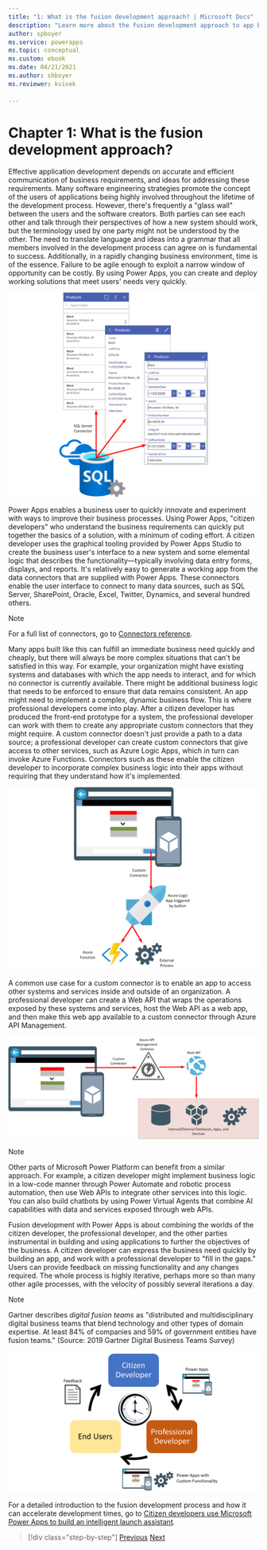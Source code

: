```yaml
---
title: "1: What is the fusion development approach? | Microsoft Docs"
description: "Learn more about the fusion development approach to app building in Power Apps."
author: spboyer
ms.service: powerapps
ms.topic: conceptual
ms.custom: ebook
ms.date: 04/21/2021
ms.author: shboyer
ms.reviewer: kvivek

---
```


# Chapter 1: What is the fusion development approach? 

Effective application development depends on accurate and efficient communication of business requirements, and ideas for addressing these requirements. Many software engineering strategies promote the concept of the users of applications being highly involved throughout the lifetime of the development process. However, there's frequently a "glass wall" between the users and the software creators. Both parties can see each other and talk through their perspectives of how a new system should work, but the terminology used by one party might not be understood by the other. The need to translate language and ideas into a grammar that all members involved in the development process can agree on is fundamental to success. Additionally, in a rapidly changing business environment, time is of the essence. Failure to be agile enough to exploit a narrow window of opportunity can be costly. By using Power Apps, you can create and deploy working solutions that meet users' needs very quickly.

![Basic app created with Power Apps](media/image1.png)

Power Apps enables a business user to quickly innovate and experiment with ways to improve their business processes. Using Power Apps, "citizen developers" who understand the business requirements can quickly put together the basics of a solution, with a minimum of coding effort. A citizen developer uses the graphical tooling provided by Power Apps Studio to create the business user's interface to a new system and some elemental logic that describes the functionality&mdash;typically involving data entry forms, displays, and reports. It's relatively easy to generate a working app from the data connectors that are supplied with Power Apps. These connectors enable the user interface to connect to many data sources, such as SQL Server, SharePoint, Oracle, Excel, Twitter, Dynamics, and several hundred others.

> [!NOTE]
> For a full list of connectors, go to [Connectors reference](/connectors/connector-reference/).

Many apps built like this can fulfill an immediate business need quickly and cheaply, but there will always be more complex situations that can't be satisfied in this way. For example, your organization might have existing systems and databases with which the app needs to interact, and for which no connector is currently available. There might be additional business logic that needs to be enforced to ensure that data remains consistent. An app might need to implement a complex, dynamic business flow. This is where professional developers come into play. After a citizen developer has produced the front-end prototype for a system, the professional developer can work with them to create any appropriate custom connectors that they might require. A custom connector doesn't just provide a path to a data source; a professional developer can create custom connectors that give access to other services, such as Azure Logic Apps, which in turn can invoke Azure Functions. Connectors such as these enable the citizen developer to incorporate complex business logic into their apps without requiring that they understand how it's implemented.

![App with custom connector](media/image2.png)

A common use case for a custom connector is to enable an app to access other systems and services inside and outside of an organization. A professional developer can create a Web API that wraps the operations exposed by these systems and services, host the Web API as a web app, and then make this web app available to a custom connector through Azure API Management.

![Web API with custom connector](media/image3.png)

> [!NOTE]
> Other parts of Microsoft Power Platform can benefit from a similar approach. For example, a citizen developer might implement business logic in a low-code manner through Power Automate and robotic process automation, then use Web APIs to integrate other services into this logic. You can also build chatbots by using Power Virtual Agents that combine AI capabilities with data and services exposed through web APIs.

Fusion development with Power Apps is about combining the worlds of the citizen developer, the professional developer, and the other parties instrumental in building and using applications to further the objectives of the business. A citizen developer can express the business need quickly by building an app, and work with a professional developer to "fill in the gaps." Users can provide feedback on missing functionality and any changes required. The whole process is highly iterative, perhaps more so than many other agile processes, with the velocity of possibly several iterations a day.

> [!NOTE]
> Gartner describes *digital fusion teams* as "distributed and multidisciplinary digital business teams that blend technology and other types of domain expertise. At least 84% of companies and 59% of government entities have fusion teams." (Source: 2019 Gartner Digital Business Teams Survey)

![Fusion development process](media/image4.png)

For a detailed introduction to the fusion development process and how it can accelerate development times, go to [Citizen developers use Microsoft Power Apps to build an intelligent launch assistant](https://aka.ms/AAbvfzj).

> [!div class="step-by-step"]
> [Previous](prereqs-setup.md)
> [Next](02-intro-sample-scenario.md)
